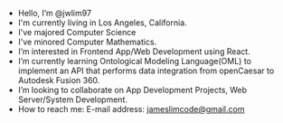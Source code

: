 - Hello, I’m @jwlim97
- I'm currently living in Los Angeles, California.
- I've majored Computer Science
- I've minored Computer Mathematics.
- I’m interested in Frontend App/Web Development using React.
- I’m currently learning Ontological Modeling Language(OML) to implement an API that performs data integration from openCaesar to Autodesk Fusion 360.
- I’m looking to collaborate on App Development Projects, Web Server/System Development.
- How to reach me: E-mail address: jameslimcode@gmail.com

<!---
jwlim97/jwlim97 is a ✨ special ✨ repository because its `README.md` (this file) appears on your GitHub profile.
You can click the Preview link to take a look at your changes.
--->
